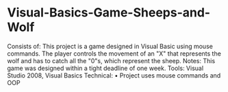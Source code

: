 ﻿# Visual-Basics-Game-Sheeps-and-Wolf
Consists of:
This project is a game designed in Visual Basic using mouse commands. The player controls the movement of an "X" that represents the wolf and has to catch all the "0"s, which represent the sheep.
Notes:
This game was designed within a tight deadline of one week. 
Tools: Visual Studio 2008, Visual Basics
Technical:
• Project uses mouse commands and OOP
